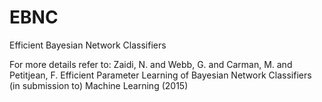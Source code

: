 # EBNC

Efficient Bayesian Network Classifiers

For more details refer to:
Zaidi, N. and Webb, G. and Carman, M. and Petitjean, F. 
Efficient Parameter Learning of Bayesian Network Classifiers 
(in submission to) Machine Learning (2015) 
